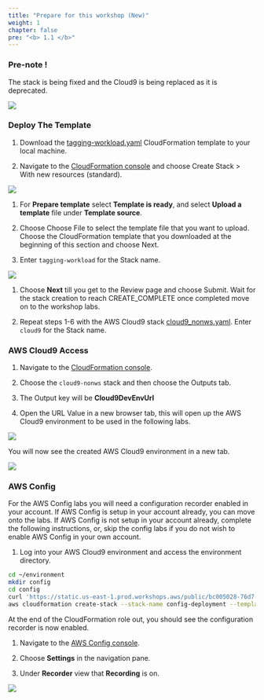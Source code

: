 ```yaml
---
title: "Prepare for this workshop (New)"
weight: 1
chapter: false
pre: "<b> 1.1 </b>"
---
```


### Pre-note !
The stack is being fixed and the Cloud9 is being replaced as it is deprecated.

![](../../images/1/work.bmp)

### Deploy The Template

1. Download the [tagging-workload.yaml](../workload/tagging-workload.yaml) CloudFormation template to your local machine.

1. Navigate to the [CloudFormation console](https://console.aws.amazon.com/cloudformation/home) and choose Create Stack > With new resources (standard).

![](../../images/1/old/001-CFNCreateStackButton.png)

1. For **Prepare template** select **Template is ready**, and select **Upload a template** file under **Template source**.

1. Choose Choose File to select the template file that you want to upload. Choose the CloudFormation template that you downloaded at the beginning of this section and choose Next.

1. Enter `tagging-workload` for the Stack name.

![](../../images/1/old/002-deploystack.png)

1. Choose **Next** till you get to the Review page and choose Submit. Wait for the stack creation to reach CREATE_COMPLETE once completed move on to the workshop labs.

1. Repeat steps 1-6 with the AWS Cloud9 stack [cloud9_nonws.yaml](../workload/cloud9_nonws.yaml). Enter `cloud9` for the Stack name.

### AWS Cloud9 Access

1. Navigate to the [CloudFormation console](https://console.aws.amazon.com/cloudformation/home).

1. Choose the `cloud9-nonws` stack and then choose the Outputs tab.

1. The Output key will be **Cloud9DevEnvUrl**

1. Open the URL Value in a new browser tab, this will open up the AWS Cloud9 environment to be used in the following labs.

![](../../images/1/old/003-cf_cloud9.png)

You will now see the created AWS Cloud9 environment in a new tab.

![](../../images/1/old/004-cloud9_welcome.png)

### AWS Config

For the AWS Config labs you will need a configuration recorder enabled in your account. If AWS Config is setup in your account already, you can move onto the labs. If AWS Config is not setup in your account already, complete the following instructions, or, skip the config labs if you do not wish to enable AWS Config in your own account.

1. Log into your AWS Cloud9 environment and access the environment directory.

```bash
cd ~/environment
mkdir config
cd config
curl 'https://static.us-east-1.prod.workshops.aws/public/bc005028-76d7-42ac-9cb2-fed686ce81e0/static/templates/config.yaml' --output config.yaml
aws cloudformation create-stack --stack-name config-deployment --template-body file://config.yaml --capabilities CAPABILITY_NAMED_IAM
```

At the end of the CloudFormation role out, you should see the configuration recorder is now enabled.

1. Navigate to the [AWS Config console](https://console.aws.amazon.com/config/).

1. Choose **Settings** in the navigation pane.

1. Under **Recorder** view that **Recording** is on.

![](../../images/1/old/005-recorder.png)